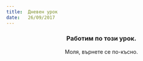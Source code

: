 ```yaml
---
title:  Дневен урок
date:   26/09/2017
---
```


### <center>Работим по този урок.</center>
<center>Моля, върнете се по-късно.</center>
